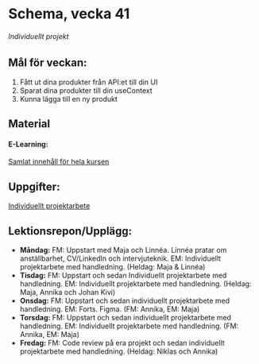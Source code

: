 # Schema, vecka 41

###### Individuellt projekt

## Mål för veckan:
1. Fått ut dina produkter från API:et till din UI
2. Sparat dina produkter till din useContext
3. Kunna lägga till en ny produkt

## Material
#### E-Learning:
[Samlat innehåll för hela kursen](https://github.com/Lexicon-Frontend-2024/e-learning-material)

## Uppgifter:
[Individuellt projektarbete](https://github.com/Lexicon-Frontend-2024/Individuellt-projekt-examinerande)

## Lektionsrepon/Upplägg:
* **Måndag:** FM: Uppstart med Maja och Linnéa. Linnéa pratar om anställbarhet, CV/LinkedIn och intervjuteknik. EM: Individuellt projektarbete med handledning. (Heldag: Maja & Linnéa)
* **Tisdag:** FM: Uppstart och sedan Individuellt projektarbete med handledning. EM: Individuellt projektarbete med handledning. (Heldag: Maja, Annika och Johan Kivi)
* **Onsdag:** FM: Uppstart och sedan individuellt projektarbete med handledning. EM: Forts. Figma. (FM: Annika, EM: Maja)
* **Torsdag:** FM: Uppstart och sedan individuellt projektarbete med handledning. EM: Individuellt projektarbete med handledning. (FM: Annika, EM: Maja)
* **Fredag:** FM: Code review på era projekt och sedan individuellt projektarbete med handledning. (Heldag: Niklas och Annika)

